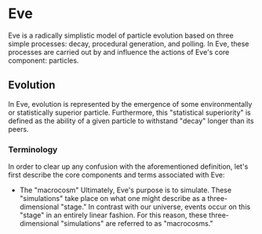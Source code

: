 # Eve

Eve is a radically simplistic model of particle evolution based on three simple
processes: decay, procedural generation, and polling. In Eve, these processes
are carried out by and influence the actions of Eve's core component:
particles.

## Evolution

In Eve, evolution is represented by the emergence of some environmentally
or statistically superior particle. Furthermore, this "statistical superiority"
is defined as the ability of a given particle to withstand "decay" longer than
its peers.

### Terminology

In order to clear up any confusion with the aforementioned definition, let's
first describe the core components and terms associated with Eve:

- The "macrocosm"
  Ultimately, Eve's purpose is to simulate. These "simulations" take place on
  what one might describe as a three-dimensional "stage." In contrast with our
  universe, events occur on this "stage" in an entirely linear fashion. For this
  reason, these three-dimensional "simulations" are referred to as "macrocosms."
